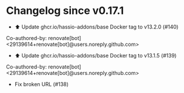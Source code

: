 # Changelog since v0.17.1
- ⬆️ Update ghcr.io/hassio-addons/base Docker tag to v13.2.0 (#140)

Co-authored-by: renovate[bot] <29139614+renovate[bot]@users.noreply.github.com> 
- ⬆️ Update ghcr.io/hassio-addons/base Docker tag to v13.1.5 (#139)

Co-authored-by: renovate[bot] <29139614+renovate[bot]@users.noreply.github.com> 
- Fix broken URL (#138) 
